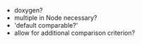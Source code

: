 * doxygen?
* multiple in Node necessary?
* 'default comparable?'
* allow for additional comparison criterion?
